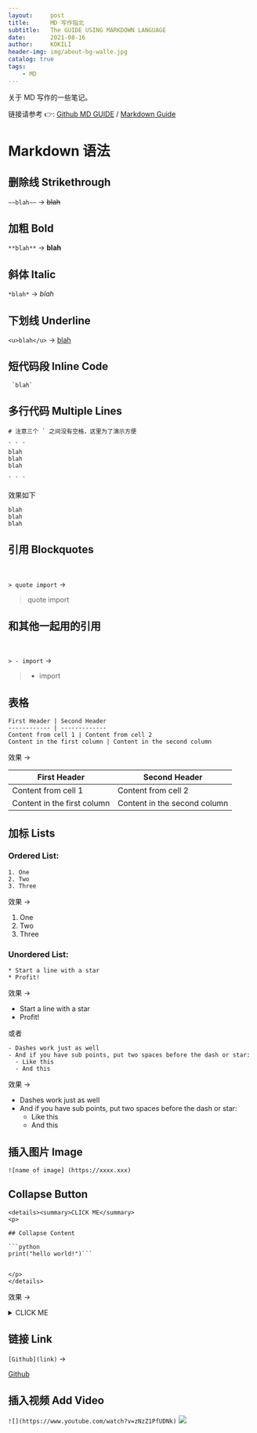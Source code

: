 ```yaml
---
layout:     post
title:      MD 写作指北
subtitle:   The GUIDE USING MARKDOWN LANGUAGE
date:       2021-08-16
author:     KOKILI
header-img: img/about-bg-walle.jpg
catalog: true
tags:
    - MD
---
```


关于 MD 写作的一些笔记。

链接请参考 👉: [Github MD GUIDE](https://guides.github.com/features/mastering-markdown/) / [Markdown Guide](https://www.markdownguide.org/basic-syntax/)

# Markdown 语法

## 删除线 Strikethrough
`~~blah~~` -> ~~blah~~

## 加粗 Bold
`**blah**` -> **blah**

## 斜体 Italic

`*blah*` -> *blah*

## 下划线 Underline

`<u>blah</u>` -> <u>blah</u>

## 短代码段 Inline Code
```
 `blah`
```

## 多行代码 Multiple Lines
```
# 注意三个 ` 之间没有空格，这里为了演示方便

` ` `
blah
blah
blah

` ` `
```
效果如下

```
blah
blah
blah
```
## 引用 Blockquotes
<br>

`> quote import`  ->
> quote import

## 和其他一起用的引用
<br>

`> - import` ->
> - import




## 表格

```
First Header | Second Header
------------ | -------------
Content from cell 1 | Content from cell 2
Content in the first column | Content in the second column
```

效果 ->

First Header | Second Header
------------ | -------------
Content from cell 1 | Content from cell 2
Content in the first column | Content in the second column

## 加标 Lists
### Ordered List:
```
1. One
2. Two
3. Three
```
效果 ->

1. One
2. Two
3. Three

### Unordered List:

```
* Start a line with a star
* Profit!
```
效果 ->

* Start a line with a star
* Profit!

或者

```
- Dashes work just as well
- And if you have sub points, put two spaces before the dash or star:
  - Like this
  - And this
```

效果 ->

- Dashes work just as well
- And if you have sub points, put two spaces before the dash or star:
  - Like this
  - And this

## 插入图片 Image

`![name of image] (https://xxxx.xxx)`

## Collapse Button
```
<details><summary>CLICK ME</summary>
<p>

## Collapse Content

```python
print("hello world!")```


</p>
</details>
 ```

效果 ->

<details><summary>CLICK ME</summary>
<p>

## Collapse Content

```python
print("hello world!")
```

</p>
</details>


## 链接 Link
`[Github](link)` ->

[Github](link)

## 插入视频 Add Video
`![](https://www.youtube.com/watch?v=zNzZ1PfUDNk)`
![](https://www.youtube.com/watch?v=zNzZ1PfUDNk)
